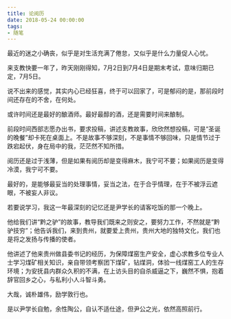 ```yaml
---
title: 论阅历
date: 2018-05-24 00:00:00
tags: 
- 随笔
---
```


最近的迷之小确丧，似乎是对生活充满了倦怠，又似乎是什么力量促人心忧。

<!--more-->


来支教快要一年了，昨天刚刚得知，7月2日到7月4日是期末考试，意味归期已定，7月5日。

说不出来的感觉，其实内心已经狂喜，终于可以回家了，可是郁闷的是，那前段时间还存在的不舍，在何处。

或许时间还是最好的酿酒师。最好最醇的酒，还是需要时间来酿制。

前段时间西部志愿办出书，要求投稿，讲述支教故事，欣欣然想投稿，可是“圣诞的晚餐”却卡死在桌面上。不是故事不够深刻，不是事情不够回味，只是情节过于跌宕起伏，身在局中的我，茫茫然不知所措。

阅历还是过于浅薄，但是如果有阅历却是变得麻木，我宁可不要；如果阅历是变得冷漠，我宁可不要。

最好的，是能够最妥当的处理事情，妥当之法，在于合乎情理，在于不被浮云遮眼，不被妄人非议。

若要说学习，我这一年最深刻的记忆还是尹学长的请客吃饭的那一个晚上。

他给我们讲“黔之驴”的故事，教导我们既来之则安之，要努力工作，不然就是“黔驴技穷”；他告诉我们，来到贵州，就要爱上贵州，贵州大地的独特文化，我们也是将之发扬与传播的使者。

他讲述了他来贵州做县委书记的经历，为保障煤窑生产安全，虚心求教多位专业人士学习煤矿相关知识，亲自带领考察团下煤矿，钻煤洞，体验一线煤窑工人的生存环境；为安抚县内群众久积的不满，在上访头目的自杀威逼之下，巍然不惧，抱着辞官回乡之心，与私利小人斗智斗勇。

大哉，诚朴雄伟，励学敦行也。

是以尹学长自勉，余性陶公，自认不适仕途，但尹公之光，依然高照前行。